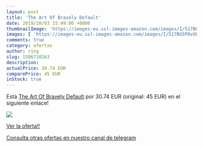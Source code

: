 ```yaml
---
layout: post
title: 'The Art Of Bravely Default'
date: 2019/10/03 15:49:00 +0000
thumbnailImage: 'https://images-eu.ssl-images-amazon.com/images/I/517BG5POvUL._SL200_.jpg'
images: [ 'https://images-eu.ssl-images-amazon.com/images/I/517BG5POvUL._SL200_.jpg' ]
comments: true
category: ofertas
author: ring
slug: 1506710263
description:
actualPrice: 30.74 EUR
comparePrice: 45 EUR
inStock: true
---
```


Está [The Art Of Bravely Default](https://www.amazon.com/dp/1506710263/?tag=redken08-20) por 30.74 EUR (original: 45 EUR) en el siguiente enlace!

[![](https://images-eu.ssl-images-amazon.com/images/I/517BG5POvUL._SL200_.jpg)](https://www.amazon.com/dp/1506710263/?tag=redken08-20)

[Ver la oferta!!](https://www.amazon.com/dp/1506710263/?tag=redken08-20)

[Consulta otras ofertas en nuestro canal de telegram](https://t.me/s/ofertas25)
